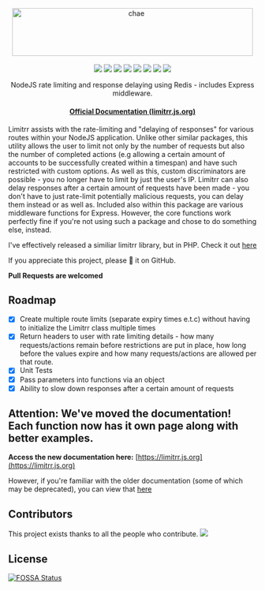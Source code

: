 <div align="center">
<a href="https://github.com/eddiejibson/limitrr"><img alt="chae" src="https://github.com/eddiejibson/limitrr/raw/master/icon.png" width="487.5" height="97.3"></a>
<br>
<br>
<a href="https://circleci.com/gh/eddiejibson/limitrr"><img src="https://circleci.com/gh/eddiejibson/limitrr.svg?style=svg"></img></a>
<a href="https://www.codefactor.io/repository/github/eddiejibson/limitrr"><img src="https://www.codefactor.io/repository/github/eddiejibson/limitrr/badge"></a>
<a href="https://paypal.me/eddiejibson/5"> <img src="https://img.shields.io/badge/donate-PayPal-brightgreen.svg"></a>
<a href="https://app.fossa.io/projects/git%2Bgithub.com%2Feddiejibson%2Flimitrr?ref=badge_shield" alt="FOSSA Status"><img src="https://app.fossa.io/api/projects/git%2Bgithub.com%2Feddiejibson%2Flimitrr.svg?type=shield"/></a>
<img src="https://david-dm.org/eddiejibson/limitrr.svg">
<img src="https://img.shields.io/npm/dt/limitrr.svg">
<a href="#backers" alt="sponsors on Open Collective"><img src="https://opencollective.com/limitrr/backers/badge.svg" /></a> <a href="#sponsors" alt="Sponsors on Open Collective"><img src="https://opencollective.com/limitrr/sponsors/badge.svg" /></a>
<p>NodeJS rate limiting and response delaying using Redis - includes Express middleware.</p>
<h4><a href="https://limitrr.js.org">Official Documentation (limitrr.js.org)</a></h4>
</div>

Limitrr assists with the rate-limiting and "delaying of responses" for various routes within your NodeJS application. Unlike other similar packages, this utility allows the user to limit not only by the number of requests but also the number of completed actions (e.g allowing a certain amount of accounts to be successfully created within a timespan) and have such restricted with custom options. As well as this, custom discriminators are possible - you no longer have to limit by just the user's IP. Limitrr can also delay responses after a certain amount of requests have been made - you don't have to just rate-limit potentially malicious requests, you can delay them instead or as well as. Included also within this package are various middleware functions for Express. However, the core functions work perfectly fine if you're not using such a package and chose to do something else, instead.

I've effectively released a similiar limitrr library, but in PHP. Check it out [here](http://github.com/eddiejibson/limitrr-php)

If you appreciate this project, please 🌟 it on GitHub.

**Pull Requests are welcomed**

## Roadmap

- [x]   Create multiple route limits (separate expiry times e.t.c) without having to initialize the Limitrr class multiple times
- [x]   Return headers to user with rate limiting details - how many requests/actions remain before restrictions are put in place, how long before the values expire and how many requests/actions are allowed per that route.
- [x]   Unit Tests
- [x]   Pass parameters into functions via an object
- [x]   Ability to slow down responses after a certain amount of requests

## Attention: We've moved the documentation! Each function now has it own page along with better examples.

**Access the new documentation here:** [https://limitrr.js.org](https://limitrr.js.org)

However, if you're familiar with the older documentation (some of which may be deprecated), you can view that [here](oldReadme.md)

## Contributors

This project exists thanks to all the people who contribute. 
<a href="https://github.com/eddiejibson/limitrr/graphs/contributors"><img src="https://opencollective.com/limitrr/contributors.svg?width=890&button=false" /></a>






## License
[![FOSSA Status](https://app.fossa.io/api/projects/git%2Bgithub.com%2Feddiejibson%2Flimitrr.svg?type=large)](https://app.fossa.io/projects/git%2Bgithub.com%2Feddiejibson%2Flimitrr?ref=badge_large)
